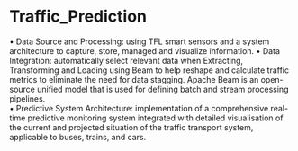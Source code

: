 # Traffic_Prediction
•	Data Source and Processing: using TFL smart sensors and a system architecture to capture, store, managed and visualize information. 
•	Data Integration: automatically select relevant data when Extracting, Transforming and Loading using Beam to help reshape and calculate traffic metrics to eliminate the need for data stagging. Apache Beam is an open-source unified model that is used for defining batch and stream processing pipelines.  
•	Predictive System Architecture: implementation of a comprehensive real-time predictive monitoring system integrated with detailed visualisation of the current and projected situation of the traffic transport system, applicable to buses, trains, and cars.

